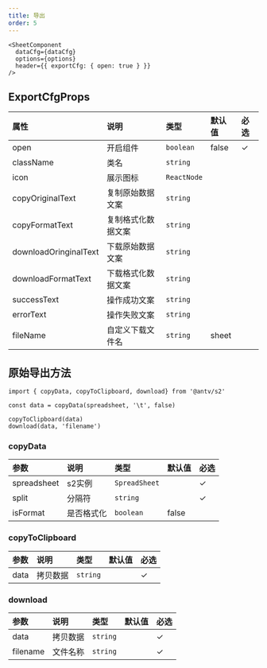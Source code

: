 ```yaml
---
title: 导出
order: 5
---
```


```tsx
<SheetComponent
  dataCfg={dataCfg}
  options={options}
  header={{ exportCfg: { open: true } }}
/>
```

## ExportCfgProps

| 属性       | 说明               | 类型            | 默认值 | 必选  |
| :---------- | :---------- | :--------------- | :------ |  :---- |
| open       | 开启组件   | `boolean`          | false    |   ✓  |
| className   | 类名 | `string`           |    |      |
| icon       |  展示图标  | `ReactNode`       |    |      |
| copyOriginalText       | 复制原始数据文案   | `string`       |    |      |
| copyFormatText       | 复制格式化数据文案   | `string` |    |      |
| downloadOringinalText       | 下载原始数据文案   | `string` |    |      |
| downloadFormatText       | 下载格式化数据文案   | `string` |    |      |
| successText       | 操作成功文案   | `string` |    |      |
| errorText       | 操作失败文案   | `string` |    |      |
| fileName       | 自定义下载文件名   | `string` |  sheet  |      |

## 原始导出方法

```tsx
import { copyData, copyToClipboard, download} from '@antv/s2'

const data = copyData(spreadsheet, '\t', false)

copyToClipboard(data)
download(data, 'filename')
```

### copyData

| 参数       | 说明               | 类型            | 默认值 | 必选  |
| :---------- | :---------- | :--------------- | :------ |  :---- |
| spreadsheet   | s2实例   | `SpreadSheet`          |     |   ✓  |
| split   | 分隔符 | `string`           |    |   ✓  |
| isFormat   | 是否格式化 | `boolean`           |  false  |     |

### copyToClipboard

| 参数       | 说明               | 类型            | 默认值 | 必选  |
| :---------- | :---------- | :--------------- | :------ |  :---- |
| data   | 拷贝数据   | `string`          |     |   ✓  |

### download

| 参数       | 说明               | 类型            | 默认值 | 必选  |
| :---------- | :---------- | :--------------- | :------ |  :---- |
| data | 拷贝数据 | `string` |     |   ✓  |
| filename | 文件名称 | `string` |     |   ✓  |
